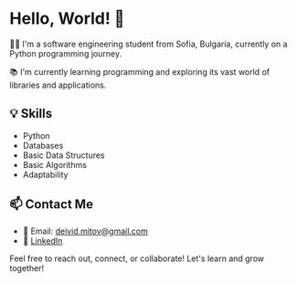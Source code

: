 # Hello, World! 👋

👨‍💼 I'm a software engineering student from Sofia, Bulgaria, currently on a Python programming journey. 

📚 I'm currently learning programming and exploring its vast world of libraries and applications.

## 💡 Skills

- Python
- Databases
- Basic Data Structures
- Basic Algorithms
- Adaptability

## 📫 Contact Me

- 📧 Email: deivid.mitov@gmail.com
- 🔗 [LinkedIn](https://www.linkedin.com/in/david-mitov/)

Feel free to reach out, connect, or collaborate! Let's learn and grow together!
